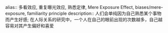 alias:: 多看效应, 重复曝光效应, 熟悉定律, Mere Exposure Effect, biases/mere-exposure, familiarity principle
description:: 人们会单纯因为自己熟悉某个事物而产生好感; 在人际关系的研究中，一个人在自己的眼前出现的次数越多，自己越容易对其产生偏好和喜爱
